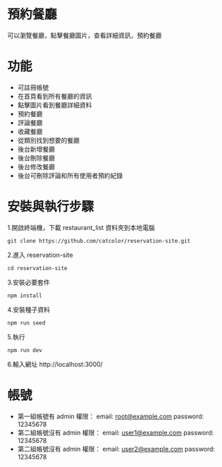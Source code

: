 # 預約餐廳
可以瀏覽餐廳，點擊餐廳圖片，查看詳細資訊，預約餐廳
# 功能
* 可註冊帳號
* 在首頁看到所有餐廳的資訊
* 點擊圖片看到餐廳詳細資料
* 預約餐廳
* 評論餐廳 
* 收藏餐廳
* 從類別找到想要的餐廳
* 後台新增餐廳
* 後台刪除餐廳
* 後台修改餐廳
* 後台可刪除評論和所有使用者預約紀錄
# 安裝與執行步驟
1.開啟終端機，下載 restaurant_list 資料夾到本地電腦    
   
    git clone https://github.com/catcolor/reservation-site.git

2.進入 reservation-site    

    cd reservation-site
    
3.安裝必要套件

    npm install
    
4.安裝種子資料

    npm run seed
  
5.執行

    npm run dev
    
6.輸入網址 http://localhost:3000/    
# 帳號
* 第一組帳號有 admin 權限：
email: root@example.com
password: 12345678
* 第二組帳號沒有 admin 權限：
email: user1@example.com
password: 12345678
* 第二組帳號沒有 admin 權限：
email: user2@example.com
password: 12345678
